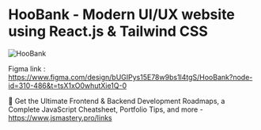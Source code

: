 # HooBank - Modern UI/UX website using React.js & Tailwind CSS

![HooBank](https://i.ibb.co/BK1Hn0x/Screenshot-2022-08-08-at-4-05-48-PM.png)

Figma link : https://www.figma.com/design/bUGIPys15E78w9bs1l4tgS/HooBank?node-id=310-486&t=tsX1xO0whutXie1Q-0

📙 Get the Ultimate Frontend & Backend Development Roadmaps, a Complete JavaScript Cheatsheet, Portfolio Tips, and more - https://www.jsmastery.pro/links
